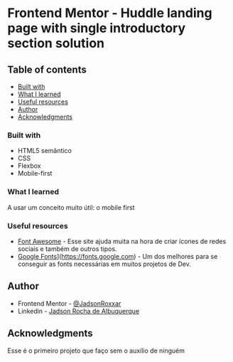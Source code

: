 # Frontend Mentor - Huddle landing page with single introductory section solution

## Table of contents

  - [Built with](#built-with)
  - [What I learned](#what-i-learned)
  - [Useful resources](#useful-resources)
  - [Author](#author)
  - [Acknowledgments](#acknowledgments)


### Built with

- HTML5 semântico
- CSS 
- Flexbox
- Mobile-first


### What I learned

A usar um conceito muito útil: o mobile first


### Useful resources

- [Font Awesome](https://fontawesome.com) - Esse site ajuda muita na hora de criar ícones de redes sociais e  também de outros tipos.
- [Google Fonts](<google fonts.png>)](https://fonts.google.com) - Um dos melhores para se conseguir as fonts necessárias em muitos projetos de Dev.



## Author
- Frontend Mentor - [@JadsonRoxxar](https://www.frontendmentor.io/profile/JadsonRoxxar)
- Linkedin - [Jadson Rocha de Albuquerque](https://www.linkedin.com/in/jadson-rocha-de-albuquerque-595b44283?lipi=urn%3Ali%3Apage%3Ad_flagship3_profile_view_base_contact_details%3BgMld4rkMSnuLZm%2FBL4BPHA%3D%3D)



## Acknowledgments
Esse é o primeiro projeto  que faço sem o auxílio de ninguém
